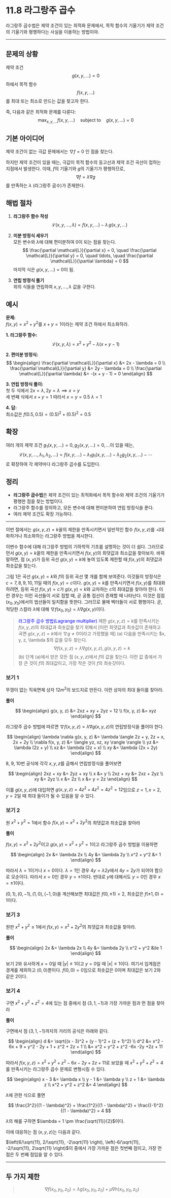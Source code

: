 # 11.8 라그랑주 곱수

라그랑주 곱수법은 제약 조건이 있는 최적화 문제에서, 목적 함수의 기울기가 제약 조건의 기울기와 평행하다는 사실을 이용하는 방법이야.


---

## 문제의 상황

제약 조건 $$g(x, y, \ldots) = 0$$ 하에서 목적 함수 $$f(x, y, \ldots)$$를 최대 또는 최소로 만드는 값을 찾고자 한다.

즉, 다음과 같은 최적화 문제를 다룬다:
$$
\max_{x, y, \ldots} f(x, y, \ldots) \quad \text{subject to} \quad g(x, y, \ldots) = 0
$$

## 기본 아이디어

제약 조건이 없는 극값 문제에서는 $\nabla f = 0$ 인 점을 찾는다.

하지만 제약 조건이 있을 때는, 극값이 목적 함수의 등고선과 제약 조건 곡선이 접하는 지점에서 발생한다. 이때, $f$의 기울기와 $g$의 기울기가 평행하므로,
$$
\nabla f = \lambda \nabla g
$$
를 만족하는 $\lambda$ (라그랑주 곱수)가 존재한다.

## 해법 절차

1. **라그랑주 함수 작성**  
   $$
   \mathcal{L}(x, y, \ldots, \lambda) = f(x, y, \ldots) - \lambda \, g(x, y, \ldots)
   $$

2. **미분 방정식 세우기**  
   모든 변수와 $\lambda$에 대해 편미분하여 0이 되는 점을 찾는다.
   $$
   \frac{\partial \mathcal{L}}{\partial x} = 0, \quad
   \frac{\partial \mathcal{L}}{\partial y} = 0, \quad
   \ldots, \quad
   \frac{\partial \mathcal{L}}{\partial \lambda} = 0
   $$
   마지막 식은 $g(x, y, \ldots) = 0$이 됨.

3. **연립 방정식 풀기**  
   위의 식들을 연립하여 $x, y, \ldots, \lambda$ 값을 구한다.

## 예시

**문제:**  
$f(x, y) = x^2 + y^2$를 $x + y = 1$이라는 제약 조건 하에서 최소화하라.

**1. 라그랑주 함수:**  
$$
\mathcal{L}(x, y, \lambda) = x^2 + y^2 - \lambda (x + y - 1)
$$

**2. 편미분 방정식:**  
$$
\begin{align}
\frac{\partial \mathcal{L}}{\partial x} &= 2x - \lambda = 0 \\
\frac{\partial \mathcal{L}}{\partial y} &= 2y - \lambda = 0 \\
\frac{\partial \mathcal{L}}{\partial \lambda} &= -(x + y - 1) = 0    
\end{align}
$$

**3. 연립 방정식 풀이:**  
첫 두 식에서 $2x = \lambda,\, 2y = \lambda \implies x = y$  
세 번째 식에서 $x + y = 1$
따라서 $x = y = 0.5$
$\lambda = 1$

**4. 답:**  
최소값은 $f(0.5, 0.5) = (0.5)^2 + (0.5)^2 = 0.5$

## 확장

여러 개의 제약 조건 $g_1(x, y, \ldots) = 0,\, g_2(x, y, \ldots) = 0,\, \ldots$이 있을 때는,
$$
\mathcal{L}(x, y, \ldots, \lambda_1, \lambda_2, \ldots) = f(x, y, \ldots) - \lambda_1 g_1(x, y, \ldots) - \lambda_2 g_2(x, y, \ldots) - \cdots
$$
로 확장하여 각 제약마다 라그랑주 곱수를 도입한다.

## 정리

- **라그랑주 곱수법**은 제약 조건이 있는 최적화에서 목적 함수와 제약 조건의 기울기가 평행한 점을 찾는 방법이다.
- 라그랑주 함수를 정의하고, 모든 변수에 대해 편미분하여 연립 방정식을 푼다.
- 여러 제약 조건도 확장 가능하다.

---

이번 절에서는 $g(x, y, z) = k$꼴의 제한을 만족시키면서 일반적인 함수 $f(x, y,z)$를 ㅚ대화하거나 최소화하는 라그랑주 방법을 제시한다.

이변수 함수에 대해 라그랑주 방법의 기하학적 기초를 설명하는 것이 더 쉽다. 그러므로 먼서 $g(x, y) = k$꼴의 제한을 만족시키면서 $f(x, y)$의 최댓값과 최소값을 찾아보자. 바꿔 말하면, 점 $(x, y)$가 등위 곡선 $g(x, y) = k$에 놓여 있도록 제한할 때 $f(x, y)$의 최댓값과 최솟값을 찾는다. 

그림 1은 곡선 $g(x, y) = k$와 $f$의 등위 곡선 몇 개를 함께 보여준다. 이것들의 방정식은 $c = 7, 8, 9, 10, 11$일 때의 $f(x, y) = c$이다. $g(x, y) = k$를 만족시키면서 $f(x, y)$를 최대화하려면, 등위 곡선 $f(x, y) = c$가 $g(x, y) = k$와 교차하는 $c$의 최대값을 찾아야 한다. 이런 경우는 이런 곡선들이 서로 접할 때, 곧 공통 접선이 존재할 때 나타난다. 이것은 접점 $(x_0, y_0)$에서의 법선들이 일치함을 뜻한다. 그러므로 물매 벡터들이 서로 평행이다. 곧, 적당한 스칼라 $\lambda$에 대해 $\nabla f(x_0, y_0) = \lambda \nabla g(x, y)$이다.

> <span style="color:blue"> 라그랑주 곱수 방법(Lagrange multiplier)</span>
> 제한 $g(x, y, z) = k$를 만족시키는 $f(x, y, z)$의 최대값과 최솟값을 찾기 위해서 [이런 최댓값과 최솟값이 존재하고 곡면 $g(x, y, z) = k$에서 $\nabla g \ne 0$이라고 가정했을 때]
> (a) 다음을 만족시키는 $x, y, z, \lambda $의 값을 모두 찾는다.
> $$\nabla f(x, y, z) = \lambda \nabla g(x, y, z), g(x, y, z) = k$$
> (b) 단계 (a)에서 얻은 모든 점 $(x, y, z)$에서 $f$의 값을 찾는다. 이런 값 중에서 가장 큰 것이 $f$의 최대값이고, 가장 작은 것이 $f$의 최솟갓이다.

### 보기 1
뚜껑이 없는 직육면체 상자 $12m^2$의 보드지로 만든다. 이런 상자의 최대 들이를 찾아라.

**풀이**

$$
\begin{align}
g(x, y, z) &= 2xz + xy + 2yz = 12 \\
f(x, y, z) &= xyz
\end{align}
$$

라그랑주 곱수 방법에 따르면 $\nabla f(x, y, z) = \lambda \nabla g(x, y, z)$의 연립방정식을 풀어야 한다.

$$
\begin{align}
\lambda \nabla g(x, y, z) &= \lambda \langle 2z + y, 2z + x, 2x + 2y \\
\nabla f(x, y, z) &= \langle yz, xz, xy \rangle \rangle \\
yz &= \lambda (2z + y) \\
xz &= \lambda (2z + x) \\
xy &= \lambda (2x  + 2y)
\end{align}
$$

8, 9, 10번 공식에 각각 $x, y, z$를 곱해서 연립방정식을 풀어보면

$$
\begin{align}
2xz + xy &= 2yz + xy \\
x &= y \\
2xz + xy &= 2xz + 2yz \\
xy &= 2yz \\
x &= 2z \\
x &= y = 2z
\end{align}
$$

이를 $g(x, y, z)$에 대입하면 $g(x, y, z) = 4z^2 + 4z^2 = 4z^2 = 12$임으로 $z = 1, x = 2, y = 2$일 때 최대 들이가 될 수 있음을 알 수 있다.

### 보기 2
원 $x^2 + y^2 = 1$에서 함수 $f(x, y) = x^2 + 2y^2$의 최댓값과 최솟값을 찾아라

**풀이**

$f(x, y) = x^2 + 2y^2$이고 $g(x, y) = x^2 + y^2 = 1$이고 라그랑주 곱수 방법을 이용하면

$$
\begin{align}
2x &= \lambda 2x \\
4y &= \lambda 2y \\
x^2 + y^2 &= 1
\end{align}
$$

따라서 $\lambda = 1$이거나 $x = 0$이다. $\lambda = 1$인 경우 $4y = \lambda 2y$에서 $4y = 2y$가 되어야 함으로 모순이다. 따라서 $x = 0$인 경우 $y = \pm 1$이다. 반대로 $y$에 대해서도 $y = 0$인 경우 $x = \pm 1$이다.

$(0, 1), (0, -1), (1, 0), (-1, 0)$을 계산해보면 최대값은 $f(0, \pm 1) = 2$, 최솟값은 $f(\pm 1, 0) = 1$이다.

### 보기 3

원판 $x^2 + y^2 \le 1$에서 $f(x, y) = x^2 + 2y^2$의 최댓값과 최솟값을 찾아라.

**풀이**

$$
\begin{align}
2x &= \lambda 2x \\
4y &= \lambda 2y \\
x^2 + y^2 &\le 1
\end{align}
$$

보기 2와 유사하게 $x = 0$일 때 $|y| \le 1$이고 $y = 0$일 때 $|x| \le 1$이다. 여기서 임계점은 경계를 제외하고 $(0, 0)$뿐이다. $f(0, 0) = 0$임으로 최솟값은 0이며 최대값은 보기 2와 같은 2이다.

### 보기 4

구면 $x^2 + y^2 + z^2 = 4$에 있는 점 중에서 점 $(3, 1, -1)$과 가장 가까운 점과 먼 점을 찾아라

**풀이**

구면에서 점 $(3, 1, -1)$까지의 거리의 공식은 아래와 같다.

$$
\begin{align}
d &= \sqrt{(x - 3)^2 + (y - 1)^2 + (z + 1)^2} \\
d^2 &= x^2 - 6x + 9 + y^2 - 2y + 1 + z^2 + 2z + 1 \\
&= x^2 + y^2 + z^2 -6x -2y +2z + 11
\end{align}
$$

따라서 $f(x, y, z) = x^2 + y^2 + z^2 -6x -2y +2z + 11$로 보았을 때 $x^2 + y^2 + z^2 = 4$를 만족시키는 라그랑주 곱수 문제로 변형시킬 수 있다.

$$
\begin{align}
x - 3 &= \lambda x \\
y - 1 &= \lambda y \\
z + 1 &= \lambda z \\
x^2 + y^2 + z^2 &= 4
\end{align}
$$

$\lambda$에 관한 식으로 풀면

$$
\frac{3^2}{(1 - \lambda)^2} + \frac{1^2}{(1 - \lambda)^2} + \frac{(-1)^2}{(1 - \lambda)^2} = 4
$$

$\lambda$의 해를 구하면 $\lambda = 1 \pm \frac{\sqrt{11}}{2}$이다. 

이에 대응하는 점 $(x, y, z)$는 다음과 같다.

$\left(6/\sqrt{11}, 2/\sqrt{11}, -2\sqrt{11} \right), \left(-6/\sqrt{11}, -2/\sqrt{11}, 2\sqrt{11} \right)$이 중에서 가장 가까운 점은 첫번째 점이고, 가장 먼 점은 두 번째 점임을 알 수 있다.

---

## 두 가지 제한

> $$\nabla f(x_0, y_0, z_0) = \lambda g(x_0, y_0, z_0) + \mu\nabla h(x_0, y_0, z_0)$$




